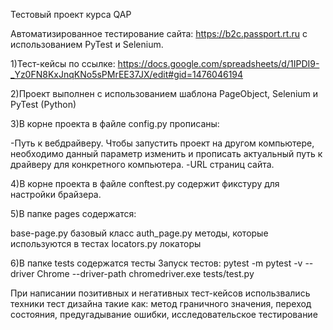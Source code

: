 Тестовый проект курса QAP

Автоматизированное тестирование сайта: https://b2c.passport.rt.ru с использованием PyTest и Selenium.

1)Тест-кейсы по ссылке: https://docs.google.com/spreadsheets/d/1IPDI9-_Yz0FN8KxJnqKNo5sPMrEE37JX/edit#gid=1476046194 

2)Проект выполнен с использованием шаблона PageObject, Selenium и PyTest (Python)

3)В корне проекта в файле config.py прописаны:

-Путь к вебдрайверу. Чтобы запустить проект на другом компьютере, необходимо данный параметр изменить и прописать актуальный путь к драйверу для конкретного компьютера. -URL страниц сайта.

4)В корне проекта в файле conftest.py содержит фикстуру для настройки брайзера.

5)В папке pages содержатся:

base-page.py базовый класс
auth_page.py методы, которые используются в тестах
locators.py локаторы

6)В папке tests содержатся тесты Запуск тестов: pytest -m pytest -v --driver Chrome --driver-path chromedriver.exe tests/test.py

При написании позитивных и негативных тест-кейсов использвались техники тест дизайна такие как: метод граничного значения, переход состояния, предугадывание ошибки, исследовательское тестирование
